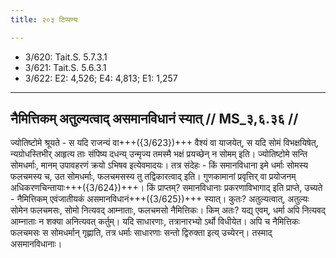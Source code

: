 ```yaml
---
title: २०३ टिप्पण्यः

---
```

- 3/620: Tait.S. 5.7.3.1
- 3/621: Tait.S. 5.6.3.1
- 3/622: E2: 4,526; E4: 4,813; E1: 1,257

____________________________________________


## नैमित्तिकम् अतुल्यत्वाद् असमानविधानं स्यात् // MS_३,६.३६ //

ज्योतिष्टोमे श्रूयते - स यदि राजन्यं वा+++({3/623})+++ वैश्यं वा याजयेत्, स यदि सोमं विभक्षयिषेत्, न्यग्रोधस्तिभीर् आहृत्य ताः संपिष्य दधन्य् उन्मृज्य तमस्मै भक्षं प्रयच्छेन् न सोमम् इति। ज्योतिष्टोमे सन्ति सोमधर्माः, मानम् उपावहरणं क्रयो ऽभिषव इत्येवमादयः। तत्र संदेहः - किं समानविधाना इमे धर्माः सोमस्य फलचमस्य च, उत सोमधर्माः, फलचमसस्य तु तद्विकारत्वाद् इति। गुणकामानां प्रवृत्तिर् वा प्रयोजनम् अधिकरणचिन्तायाः+++({3/624})+++।
किं प्राप्तम्? समानविधानाः प्रकरणाविभागाद् इति प्राप्ते, उच्यते - नैमित्तिकम् एवंजातीयकं असमानविधानं+++({3/625})+++ स्यात्। कुतः? अतुल्यत्वात्, अतुल्यः सोमेन फलचमसः, सोमो नित्यवद् आम्नाताः, फलचमसो नैमित्तिकः। किम् अतः? यद्य् एवम्, धर्मा अपि नित्यवद् आम्नाताः न शक्या अनित्यवत् कर्तुम्। यदि साधारणाः, तत्रानारभ्यो ऽर्थो विधीयेत। अपि च नैमित्तिकः फलचमसः स सोमधर्मान् गृह्णाति, तत्र धर्माः साधारणाः सन्तो द्विरुक्ता इत्य् उच्येरन्। तस्माद् असमानविधानाः।
